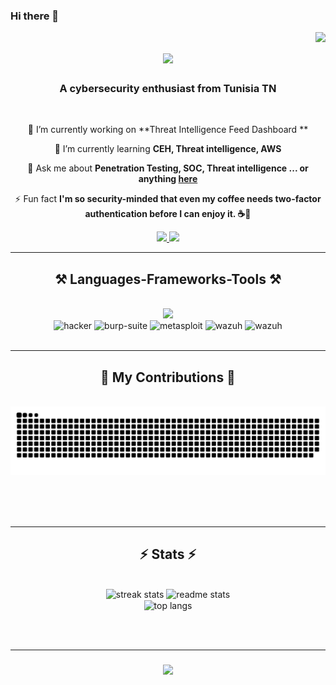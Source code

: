 ### Hi there 👋
<img align="right" src="https://visitor-badge.laobi.icu/badge?page_id=rached64.rached64" />

<h1 align="center">
    <img src="https://readme-typing-svg.herokuapp.com/?font=Righteous&size=35&center=true&vCenter=true&width=500&height=70&duration=4000&lines=Hi+There!+👋;+I'm+Rached+Cherif!;" />
</h1>

<h3 align="center">A cybersecurity enthusiast from Tunisia TN</h3>

<br/>

<div align="center">
 
 🔭 I’m currently working on **Threat Intelligence Feed Dashboard **
 
 🌱 I’m currently learning **CEH, Threat intelligence, AWS**

 💬 Ask me about **Penetration Testing, SOC, Threat intelligence ... or anything [here](https://github.com/rached64/rached64/issues)**

 ⚡ Fun fact **I'm so security-minded that even my coffee needs two-factor authentication before I can enjoy it. ☕🔐**
 
 </div>
 
<div align="center"> 
  <a href="mailto:rachedcherif64@gmail.com">
    <img src="https://img.shields.io/badge/Gmail-333333?style=for-the-badge&logo=gmail&logoColor=red" />
  </a>
  <a href="www.linkedin.com/in/rached-cherif" target="_blank">
    <img src="https://img.shields.io/badge/LinkedIn-0077B5?style=for-the-badge&logo=linkedin&logoColor=white" target="_blank" />
  </a>
<!--  <a href="https://salesp07.github.io" target="_blank">
     <img src="https://img.shields.io/badge/Portfolio-FF5722?style=for-the-badge&logo=todoist&logoColor=white" target="_blank" />  sqlite, safari, google-chrome are other good icon options -->
  </a>
</div>

 <hr/>
 
<h2 align="center">⚒️ Languages-Frameworks-Tools ⚒️</h2>
<br/>
<div align="center">
    <img src="https://skillicons.dev/icons?i=bootstrap,html,css,angular,py,flask,mysql,linux,laravel,php,vscode" /> <br>
    <img width="50" height="50" src="https://img.icons8.com/ios/50/hacker.png" alt="hacker"/>
    <img width="70" height="50" src="https://jacobriggs.io/tools/app/web/upload/large/3_eedab2dbcde47a63f847af0a612d1f8d.png" alt="burp-suite"/>
    <img width="48" height="48" src="https://img.icons8.com/color/48/metasploit.png" alt="metasploit"/>
    <img width="80" height="40" src="https://d7umqicpi7263.cloudfront.net/img/product/e2038a1c-4b66-4173-9a8d-3d9b57ae4a7b/db98ce75-89ce-48f7-8c03-a5a26d8f07e8" alt="wazuh">
    <img width="80" height="40" src="https://midlandinfosys.com/images/300w-Qradar-IBM-logo.png" alt="wazuh">

</div>

<br/>
<hr/>

<div align="center">
  <h2>🐍 My Contributions 🐍</h2>
  <br>
  <img alt="snake eating my contributions" src="https://raw.githubusercontent.com/salesp07/salesp07/output/github-contribution-grid-snake.svg" />
  
  <br/><br/><br/>
</div>

<hr/>

<h2 align="center">⚡ Stats ⚡</h2>
<br>
<div align=center>
  <img width=390 src="https://github-readme-streak-stats-salesp07.vercel.app/?user=salesp07&count_private=true&theme=react&border_radius=10" alt="streak stats"/>
  <img width=390 src="https://github-readme-stats-salesp07.vercel.app/api?username=salesp07&count_private=true&show_icons=true&theme=react&rank_icon=github&border_radius=10" alt="readme stats" />
  <br/>
  <img width=325 align="center" src="https://github-readme-stats-salesp07.vercel.app/api/top-langs/?username=salesp07&hide=HTML&langs_count=8&layout=compact&theme=react&border_radius=10&size_weight=0.5&count_weight=0.5&exclude_repo=github-readme-stats" alt="top langs" />
</div>

<br/><br/>
<hr/>

<h3 align="center">
    <img src="https://readme-typing-svg.herokuapp.com/?font=Righteous&size=25&center=true&vCenter=true&width=500&height=70&duration=4000&lines=Thanks+for+visiting!+✌️;+Shoot+me+a+message+on+Linkedin!;I'm+always+down+to+collab+:)">
</h3>

<br/>

<!--
**rached64/rached64** is a ✨ _special_ ✨ repository because its `README.md` (this file) appears on your GitHub profile.

Here are some ideas to get you started:

- 🔭 I’m currently working on ...
- 🌱 I’m currently learning ...
- 👯 I’m looking to collaborate on ...
- 🤔 I’m looking for help with ...
- 💬 Ask me about ...
- 📫 How to reach me: ...
- 😄 Pronouns: ...
- ⚡ Fun fact: ...
-->
